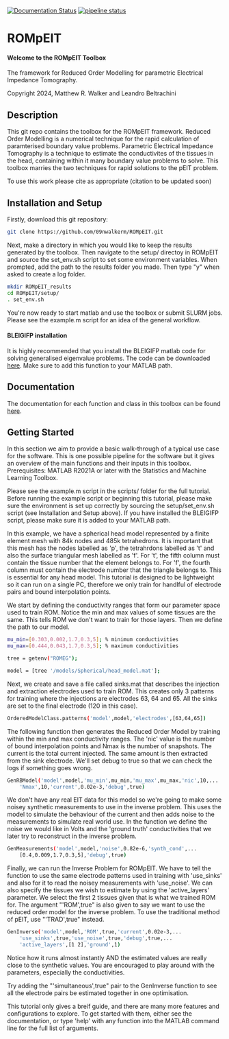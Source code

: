 [![Documentation Status](https://readthedocs.org/projects/rompeit/badge/?version=latest)](https://rompeit.readthedocs.io/en/latest/?badge=latest)
[![pipeline status](https://git.cardiff.ac.uk/c1616132/rompeit/badges/main/pipeline.svg)](https://git.cardiff.ac.uk/c1616132/rompeit)

# ROMpEIT

#### Welcome to the ROMpEIT Toolbox

The framework for Reduced Order Modelling for parametric Electrical Impedance Tomography.

Copyright 2024, Matthew R. Walker and Leandro Beltrachini

## Description

This git repo contains the toolbox for the ROMpEIT framework. Reduced Order Modelling is a numerical technique for
the rapid calculation of paramterised boundary value problems. Parametric Electrical Impedance Tomography is
a technique to estimate the conductivites of the tissues in the head, containing within it many boundary value
problems to solve. This toolbox marries the two techniques for rapid solutions to the pEIT problem.

To use this work please cite as appropriate (citation to be updated soon)

## Installation and Setup

Firstly, download this git repository:

```sh
git clone https://github.com/09nwalkerm/ROMpEIT.git
```

Next, make a directory in which you would like to keep the results generated by the toolbox. Then navigate to
the setup/ directoy in ROMpEIT and source the set_env.sh script to set some environment variables.
When prompted, add the path to the results folder you made. Then type "y" when asked to create a log folder.

```sh
mkdir ROMpEIT_results
cd ROMpEIT/setup/
. set_env.sh
```

You're now ready to start matlab and use the toolbox or submit SLURM jobs. Please see the example.m script
for an idea of the general workflow.

#### BLEIGIFP installation

It is highly recommended that you install the BLEIGIFP matlab code for solving generalised eigenvalue problems.
The code can be downloaded [here](https://www.ms.uky.edu/~qye/bleigifp.html).
Make sure to add this function to your MATLAB path.

## Documentation

The documentation for each function and class in this toolbox can be found [here](https://rompeit.readthedocs.io/en/latest/).

## Getting Started

In this section we aim to provide a basic walk-through of a typical use case for the software. This is one
possible pipeline for the software but it gives an overview of the main functions and their inputs in this
toolbox. Prerequisites: MATLAB R2021A or later with the Statistics and Machine Learning Toolbox.

Please see the example.m script in the scripts/ folder for the full tutorial.
Before running the example script or beginning this tutorial, please make sure the environment is set up
correctly by sourcing the setup/set_env.sh script (see Installation and Setup above).
If you have installed the BLEIGIFP script, please make sure it is added to your MATLAB path.

In this example, we have a spherical head model represented by a finite element mesh with 84k nodes and 485k
tetrahedrons.
It is important that this mesh has the nodes labelled as 'p', the tetrahrdons labelled as 't' and also the
surface triangular mesh labelled as 'f'. For 't', the fifth column must contain the tissue number that the 
element belongs to. For 'f', the fourth column must contain the electrode number that the triangle belongs
to. This is essential for any head model.
This tutorial is designed to be lightweight so it can run on a single PC, therefore we only
train for handlful of electrode pairs and bound interpolation points.

We start by defining the conductivity ranges that form our parameter space used to train ROM. Notice the
min and max values of some tissues are the same. This tells ROM we don't want to train for those layers.
Then we define the path to our model.

```sh
mu_min=[0.303,0.002,1.7,0.3,5]; % minimum conductivities
mu_max=[0.444,0.043,1.7,0.3,5]; % maximum conductivities

tree = getenv("ROMEG");

model = [tree '/models/Spherical/head_model.mat'];
```

Next, we create and save a file called sinks.mat that describes the injection 
and extraction electrodes used to train ROM. This creates only 3 patterns
for training where the injections are electrodes 63, 64 and 65. All the
sinks are set to the final electrode (120 in this case).

```sh
OrderedModelClass.patterns('model',model,'electrodes',[63,64,65])
```

The following function then generates the Reduced Order Model by training within the min and max
conductivity ranges. The 'nic' value is the number of bound interpolation
points and Nmax is the number of snapshots. The current is the total current injected. The same amount is then
extracted from the sink electrode.
We'll set debug to true so that we can check the logs if something goes wrong.

```sh
GenRBModel('model',model,'mu_min',mu_min,'mu_max',mu_max,'nic',10,...
    'Nmax',10,'current',0.02e-3,'debug',true)
```

We don't have any real EIT data for this model so we're going to make some noisey synthetic measurements to
use in the inverse problem. This uses the model
to simulate the behaviour of the current and then adds noise to the
measurements to simulate real world use. 
In the function we define the noise we would like in Volts and the 'ground truth' conductivities that we
later try to reconstruct in the inverse problem.

```sh
GenMeasurements('model',model,'noise',0.82e-6,'synth_cond',...
    [0.4,0.009,1.7,0.3,5],'debug',true)
```

Finally, we can run the Inverse Problem for ROMpEIT.
We have to tell the function to use the same electrode patterns used in training with
'use_sinks' and also for it to read the noisey measurements with
'use_noise'. 
We can also specify the tissues we wish to estimate by using
the 'active_layers' parameter. We select the first 2 tissues given that is what we trained ROM for.
The argument "'ROM',true" is also given to say we want to use the reduced order model for the inverse problem.
To use the traditional method of pEIT, use "'TRAD',true" instead.

```sh
GenInverse('model',model,'ROM',true,'current',0.02e-3,...
    'use_sinks',true,'use_noise',true,'debug',true,...
    'active_layers',[1 2],'ground',1)
```

Notice how it runs almost instantly AND the estimated values are really close to the synthetic values.
You are encouraged to play around with the parameters, especially the conductivities.

Try adding the "'simultaneous',true" pair to the GenInverse function to
see all the electrode pairs be estimated together in one optimisation.

This tutorial only gives a breif guide, and there are many more features and configurations to explore.
To get started with them, either see the documentation, or type 'help' with any function into the MATLAB
command line for the full list of arguments.

